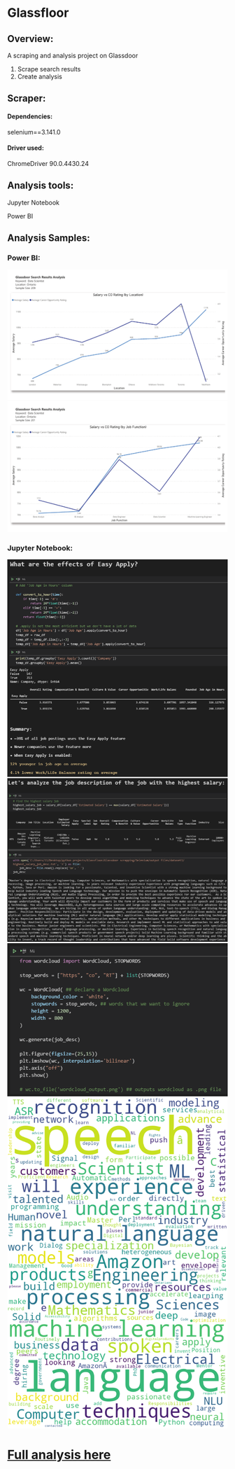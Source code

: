 # Glassfloor  

## Overview:
A scraping and analysis project on Glassdoor
1. Scrape search results
2. Create analysis

## Scraper:
#### Dependencies:
selenium==3.141.0
#### Driver used:
ChromeDriver 90.0.4430.24

## Analysis tools:
Jupyter Notebook

Power BI

## Analysis Samples:
### Power BI:
![alt text](https://github.com/rlllam/Glassfloor/blob/master/Glassdoor%20analysis/Power%20BI/analysis%20samples/glassdoor%20analysis_Page_1.png)
![alt text](https://github.com/rlllam/Glassfloor/blob/master/Glassdoor%20analysis/Power%20BI/analysis%20samples/glassdoor%20analysis_Page_2.png)

### Jupyter Notebook:
![alt text](https://github.com/rlllam/Glassfloor/blob/master/Glassdoor%20analysis/Jupyter%20Notebook/analysis%20samples/1.png)
![alt text](https://github.com/rlllam/Glassfloor/blob/master/Glassdoor%20analysis/Jupyter%20Notebook/analysis%20samples/2.png)
![alt text](https://github.com/rlllam/Glassfloor/blob/master/Glassdoor%20analysis/Jupyter%20Notebook/analysis%20samples/3.png)
![alt text](https://github.com/rlllam/Glassfloor/blob/master/Glassdoor%20analysis/Jupyter%20Notebook/analysis%20samples/4.png)

# [Full analysis here](https://github.com/rlllam/Glassfloor/tree/master/Glassdoor%20analysis)
